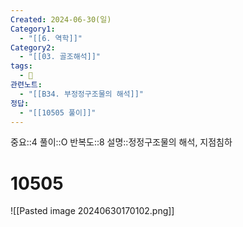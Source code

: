 ```yaml
---
Created: 2024-06-30(일)
Category1:
  - "[[6. 역학]]"
Category2:
  - "[[03. 골조해석]]"
tags:
  - 🧮
관련노트:
  - "[[B34. 부정정구조물의 해석]]"
정답:
  - "[[10505 풀이]]"
---
```

중요::4
풀이::O
반복도::8
설명::정정구조물의 해석, 지점침하
#  10505
![[Pasted image 20240630170102.png]]
